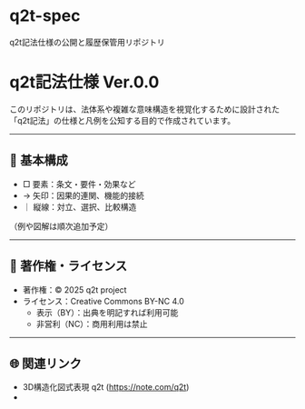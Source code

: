 # q2t-spec
q2t記法仕様の公開と履歴保管用リポジトリ

# q2t記法仕様 Ver.0.0

このリポジトリは、法体系や複雑な意味構造を視覚化するために設計された「q2t記法」の仕様と凡例を公知する目的で作成されています。

---

## 🧩 基本構成

- □ 要素：条文・要件・効果など  
- → 矢印：因果的連関、機能的接続  
- ｜ 縦線：対立、選択、比較構造

（例や図解は順次追加予定）

---

## 📜 著作権・ライセンス

- 著作権：© 2025 q2t project  
- ライセンス：Creative Commons BY-NC 4.0  
  - 表示（BY）：出典を明記すれば利用可能  
  - 非営利（NC）：商用利用は禁止

---

## 🌐 関連リンク

- 3D構造化図式表現 q2t (https://note.com/q2t)
- 

